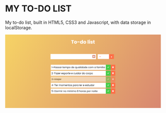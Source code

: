 # MY TO-DO LIST
My to-do list, built in HTML5, CSS3 and Javascript, with data storage in localStorage.

![ Página minha lista de coisas a fazer](https://github.com/airtonlimajr/mytodolist-project/blob/main/img/Screenshot.png)
